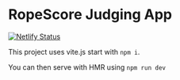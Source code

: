 # RopeScore Judging App

[![Netlify Status](https://api.netlify.com/api/v1/badges/d8db8dc2-913f-4651-8ffa-1e7219cd55ad/deploy-status)](https://app.netlify.com/sites/ropescore-app/deploys)

This project uses vite.js start with `npm i`.

You can then serve with HMR using `npm run dev`
